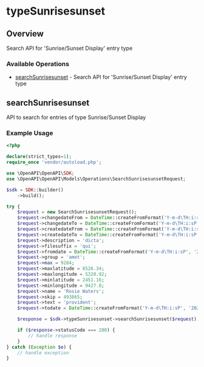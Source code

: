 # typeSunrisesunset

## Overview

Search API for 'Sunrise/Sunset Display' entry type

### Available Operations

* [searchSunrisesunset](#searchsunrisesunset) - Search API for 'Sunrise/Sunset Display' entry type

## searchSunrisesunset

API to search for entries of type Sunrise/Sunset Display

### Example Usage

```php
<?php

declare(strict_types=1);
require_once 'vendor/autoload.php';

use \OpenAPI\OpenAPI\SDK;
use \OpenAPI\OpenAPI\Models\Operations\SearchSunrisesunsetRequest;

$sdk = SDK::builder()
    ->build();

try {
    $request = new SearchSunrisesunsetRequest();
    $request->changedateFrom = DateTime::createFromFormat('Y-m-d\TH:i:sP', '2021-02-10T14:02:23.370Z');
    $request->changedateTo = DateTime::createFromFormat('Y-m-d\TH:i:sP', '2022-11-03T12:07:22.406Z');
    $request->createdateFrom = DateTime::createFromFormat('Y-m-d\TH:i:sP', '2022-04-09T16:36:14.999Z');
    $request->createdateTo = DateTime::createFromFormat('Y-m-d\TH:i:sP', '2022-05-23T16:20:14.362Z');
    $request->description = 'dicta';
    $request->filesuffix = 'qui';
    $request->fromdate = DateTime::createFromFormat('Y-m-d\TH:i:sP', '2022-12-29T17:39:27.998Z');
    $request->group = 'amet';
    $request->max = 9284;
    $request->maxlatitude = 8526.34;
    $request->maxlongitude = 5320.92;
    $request->minlatitude = 2451.16;
    $request->minlongitude = 9427.8;
    $request->name = 'Rosie Waters';
    $request->skip = 493865;
    $request->text = 'provident';
    $request->todate = DateTime::createFromFormat('Y-m-d\TH:i:sP', '2021-05-06T00:34:29.656Z');

    $response = $sdk->typeSunrisesunset->searchSunrisesunset($request);

    if ($response->statusCode === 200) {
        // handle response
    }
} catch (Exception $e) {
    // handle exception
}
```
